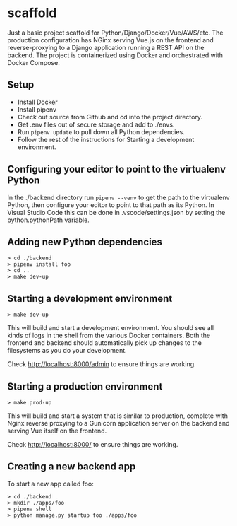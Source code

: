 # scaffold

Just a basic project scaffold for Python/Django/Docker/Vue/AWS/etc. The production configuration has NGinx serving Vue.js on the frontend and reverse-proxying to a Django application running a REST API on the backend. The project is containerized using Docker and orchestrated with Docker Compose.

## Setup

* Install Docker
* Install pipenv
* Check out source from Github and cd into the project directory.
* Get .env files out of secure storage and add to ./envs.
* Run `pipenv update` to pull down all Python dependencies.
* Follow the rest of the instructions for Starting a development environment.

## Configuring your editor to point to the virtualenv Python

In the ./backend directory run `pipenv --venv` to get the path to the virtualenv Python,
then configure your editor to point to that path as its Python.
In Visual Studio Code this can be done in .vscode/settings.json
by setting the python.pythonPath variable.

## Adding new Python dependencies

```shell
> cd ./backend
> pipenv install foo
> cd ..
> make dev-up
```

## Starting a development environment

```shell
> make dev-up
```

This will build and start a development environment. You should see all kinds of logs in the shell from the various Docker containers. Both the frontend and backend should automatically pick up changes to the filesystems as you do your development.

Check <http://localhost:8000/admin> to ensure things are working.

## Starting a production environment

```shell
> make prod-up
```
This will build and start a system that is similar to production, complete with Nginx reverse proxying to a Gunicorn application server on the backend and serving Vue itself on the frontend.

Check <http://localhost:8000/> to ensure things are working.

## Creating a new backend app

To start a new app called foo:

```shell
> cd ./backend
> mkdir ./apps/foo
> pipenv shell
> python manage.py startup foo ./apps/foo
```
